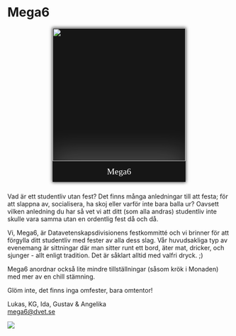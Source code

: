 <style>
    .committee-page-holder {
        display: flex;
        hyphens: auto;
        word-wrap: break-word;
        flex-direction: row;
        overflow-wrap: break-word;
        gap: 40px;
        align-items: flex-start;
        justify-content: space-between;
        flex-wrap: wrap;
    }

    .committee-page-text {
        max-width: 700px;
    }

    @media (max-width: 1100px) {
        .committee-page-holder {
            gap: 10px;
            flex-direction: column-reverse;
            align-items: center;
            justify-content: start;
        }
    }

    .committee-page-image {
        display: grid;
        grid-template-rows: auto auto;
        min-width: 300px;
        background-color: #161616;
        overflow: hidden;
        box-shadow: 0px 0px 7px 1px rgba(0, 0, 0, 0.75);
    }
    .committee-page-image div { 
        display: flex;
        justify-content: center;
        align-items: center;
    }
    .committee-page-image div img {
        width: 300px;
    }
    .committee-page-image span {
        color: white;
        text-align: center;
        font-size: 1.4em;
        line-height: 1.4em;
        padding: 10px;
        box-shadow: 0px -15px 56px 4px rgba(255, 255, 255, 0.25);
        font-family: "Press Start 2P";
    }
</style>

# Mega6
<div class="committee-page-holder">
    <div lang="se-SE" class="committee-page-text">
        <p>
            Vad är ett studentliv utan fest? Det finns många anledningar till att festa;
            för att slappna av, socialisera, ha skoj eller varför inte bara balla ur?
            Oavsett vilken anledning du har så vet vi att ditt (som alla andras) studentliv
            inte skulle vara samma utan en ordentlig fest då och då.
        </p>
        <p>
            Vi, Mega6, är Datavetenskapsdivisionens festkommitté och vi brinner för att
            förgylla ditt studentliv med fester av alla dess slag. Vår huvudsakliga typ av
            evenemang är sittningar där man sitter runt ett bord, äter mat, dricker, och sjunger 
            - allt enligt tradition. Det är såklart alltid med valfri dryck. ;)
        </p>
        <p>
            Mega6 anordnar också lite mindre tillställningar (såsom krök i Monaden) med mer av en chill stämning.
        </p>
        <p>
            Glöm inte, det finns inga omfester, bara omtentor!
        </p>
        <p>
            Lukas, KG, Ida, Gustav & Angelika <br>
            <a href="mailto:mega6@dvet.se">mega6@dvet.se</a>
        </p>
        <img src="https://media.tenor.com/C7BqqYKGuOUAAAAC/megaman-dance.gif"/>
    </div>
    <div class="committee-page-image">
        <div>
            <img src="https://dvet.se/uploads/mega6/Lukas%20Gartman%20-%20bca2b5991b6797fb77b0f21913bdecb7%20-%20Mega6.JPG" />
        </div>
        <span>Mega6</span>
    </div>
</div>
